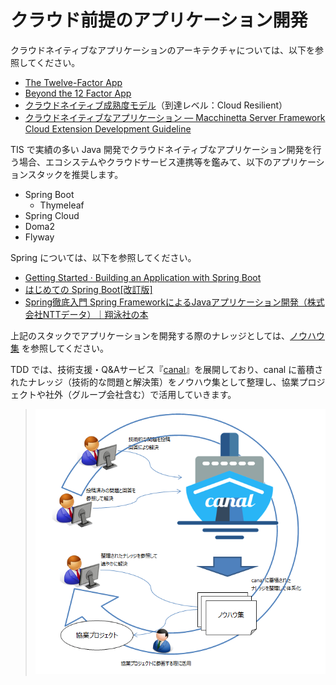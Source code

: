 # クラウド前提のアプリケーション開発

クラウドネイティブなアプリケーションのアーキテクチャについては、以下を参照してください。

* [The Twelve-Factor App](https://12factor.net/ja/)
* [Beyond the 12 Factor App](https://content.pivotal.io/ebooks/beyond-the-12-factor-app)
* [クラウドネイティブ成熟度モデル](https://www.slideshare.net/Pivotal/the-cloud-native-journey-58445711)（到達レベル：Cloud Resilient）
* [クラウドネイティブなアプリケーション — Macchinetta Server Framework Cloud Extension Development Guideline](https://macchinetta.github.io/cloud-guideline/1.0.1.RELEASE/ja/Overview/CloudNativeApplication.html)

TIS で実績の多い Java 開発でクラウドネイティブなアプリケーション開発を行う場合、エコシステムやクラウドサービス連携等を鑑みて、以下のアプリケーションスタックを推奨します。

* Spring Boot
  * Thymeleaf
* Spring Cloud
* Doma2
* Flyway

Spring については、以下を参照してください。

* [Getting Started · Building an Application with Spring Boot](https://spring.io/guides/gs/spring-boot/)
* [はじめての Spring Boot[改訂版]](https://www.kohgakusha.co.jp/books/detail/978-4-7775-1969-9)
* [Spring徹底入門 Spring FrameworkによるJavaアプリケーション開発（株式会社NTTデータ）｜翔泳社の本](https://www.shoeisha.co.jp/book/detail/9784798142470)

上記のスタックでアプリケーションを開発する際のナレッジとしては、[ノウハウ集](https://ci.keel-dev.net/doc/crib-notes-build/branches/develop/lastSuccessful/archive/doc/_build/html/index.html) を参照してください。

TDD では、技術支援・Q&Aサービス『[canal](http://canal.intra.tis.co.jp/about)』を展開しており、canal に蓄積されたナレッジ（技術的な問題と解決策）をノウハウ集として整理し、協業プロジェクトや社外（グループ会社含む）で活用していきます。

> ![ナレッジのサイクル](./knowledge-cycle.png)
